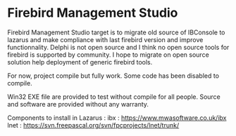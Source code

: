 # Firebird Management Studio
Firebird Management Studio target is to migrate old source of IBConsole to lazarus and make compliance with last firebird version and improve functionnality.
Delphi is not open source and I think no open source tools for firebird is supported by community.
I hope to migrate on open source solution help deployment of generic firebird tools.

For now, project compile but fully work. Some code has been disabled to compile.

Win32 EXE file are provided to test without compile for all people. Source and software are provided without any warranty.

Components to install in Lazarus :
ibx : https://www.mwasoftware.co.uk/ibx
lnet : https://svn.freepascal.org/svn/fpcprojects/lnet/trunk/
